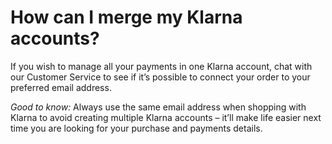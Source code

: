 # How can I merge my Klarna accounts?

If you wish to manage all your payments in one Klarna account, chat with our Customer Service to see if it’s possible to connect your order to your preferred email address.

*Good to know:* Always use the same email address when shopping with Klarna to avoid creating multiple Klarna accounts – it’ll make life easier next time you are looking for your purchase and payments details.

